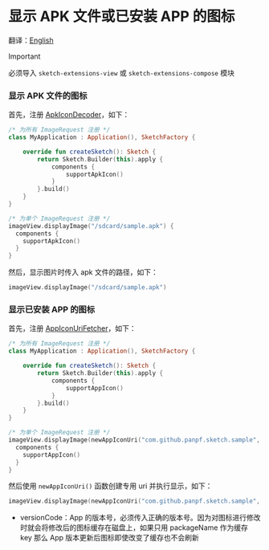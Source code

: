 # 显示 APK 文件或已安装 APP 的图标

翻译：[English](apk_app_icon.md)

> [!IMPORTANT]
> 必须导入 `sketch-extensions-view` 或 `sketch-extensions-compose` 模块

### 显示 APK 文件的图标

首先，注册 [ApkIconDecoder]，如下：

```kotlin
/* 为所有 ImageRequest 注册 */
class MyApplication : Application(), SketchFactory {

    override fun createSketch(): Sketch {
        return Sketch.Builder(this).apply {
            components {
                supportApkIcon()
            }
        }.build()
    }
}

/* 为单个 ImageRequest 注册 */
imageView.displayImage("/sdcard/sample.apk") {
  components {
    supportApkIcon()
  }
}
```

然后，显示图片时传入 apk 文件的路径，如下：

```kotlin
imageView.displayImage("/sdcard/sample.apk")
```

### 显示已安装 APP 的图标

首先，注册 [AppIconUriFetcher]，如下：

```kotlin
/* 为所有 ImageRequest 注册 */
class MyApplication : Application(), SketchFactory {

    override fun createSketch(): Sketch {
        return Sketch.Builder(this).apply {
            components {
                supportAppIcon()
            }
        }.build()
    }
}

/* 为单个 ImageRequest 注册 */
imageView.displayImage(newAppIconUri("com.github.panpf.sketch.sample", versionCode = 1)) {
  components {
    supportAppIcon()
  }
}
```

然后使用 `newAppIconUri()` 函数创建专用 uri 并执行显示，如下：

```kotlin
imageView.displayImage(newAppIconUri("com.github.panpf.sketch.sample", versionCode = 1))
```

* versionCode：App 的版本号，必须传入正确的版本号。因为对图标进行修改时就会将修改后的图标缓存在磁盘上，如果只用
  packageName 作为缓存 key 那么 App
  版本更新后图标即使改变了缓存也不会刷新

[Sketch]: ../../sketch-core/src/main/kotlin/com/github/panpf/sketch/Sketch.kt

[ApkIconDecoder]: ../../sketch-extensions-core/src/main/kotlin/com/github/panpf/sketch/decode/ApkIconDecoder.kt

[AppIconUriFetcher]: ../../sketch-extensions-core/src/main/kotlin/com/github/panpf/sketch/fetch/AppIconUriFetcher.kt

[ImageRequest]: ../../sketch-core/src/main/kotlin/com/github/panpf/sketch/request/ImageRequest.kt